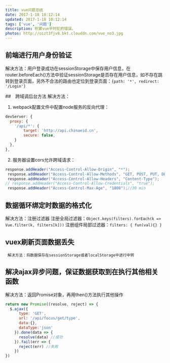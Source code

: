 ```yaml
---
title: vue问题总结
date: 2017-1-18 10:12:14
updated: 2017-1-18 10:12:14
tags: ['vue', '问题']
description: 积累vue平时犯的错误。
photos: http://oizt3fjv8.bkt.clouddn.com/vue_no3.jpg
---
```

## 前端进行用户身份验证
解决方法：用户登录成功在sessionStorage中保存用户信息，在router.beforeEach()方法中验证sessionStorage是否存在用户信息，如不存在跳转到登录页面，另外不合法的路由也定位到登录页面：`{path: '*', redirect: '/Login'}`

##　跨域调后台方法
解决方法：
1. webpack配置文件中配置node服务的反向代理：
```javascript
devServer: {
  proxy: {
    '/api/*': {
        target: 'http://api.chinaeid.cn',
        secure: false,
    }
  },
},
```
2. 服务器设置cors允许跨域请求：
```java
response.addHeader("Access-Control-Allow-Origin", "*");
 response.addHeader("Access-Control-Allow-Methods", "GET, POST, PUT, DELETE, OPTIONS");
 response.addHeader("Access-Control-Allow-Headers", "Content-Type");
// response.addHeader("Access-Control-Allow-Credentials", "true");
 response.addHeader("Access-Control-Max-Age", "1800");//30 min
```
## 数据循环绑定时数据的格式化
解决方法：注册过滤器
注册全局过滤器：`Object.keys(filters).forEach(k => Vue.filter(k, filters[k]))`
注册组件局部过滤器：`filters: { fun(val){} }`

## vuex刷新页面数据丢失
 	 解决方法：将数据保存在sessionStorage或者localStorage中进行中转

## 解决ajax异步问题，保证数据获取到在执行其他相关函数
解决方法：返回Promise对象，再用then()方法执行其他操作
```javascript
return new Promise((resolve, reject) => {
  $.ajax({
      type: 'GET',
      url: '/api/focus/get/type',
      data:{},
      dataType:'json'
    }).done(data => {
      resolve(data) //成功
    }).fail(err => {
      reject(err) //失败
    })
})
```
